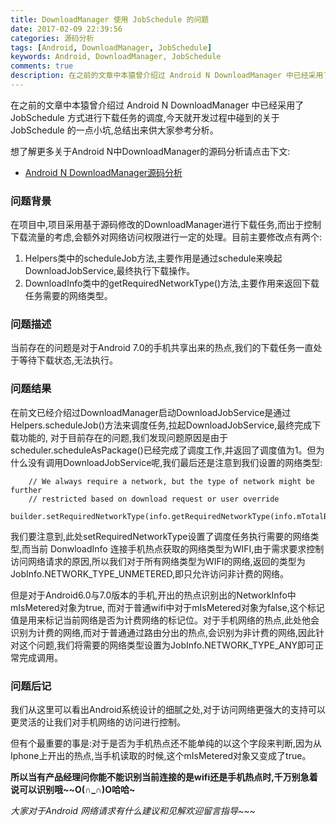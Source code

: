 ```yaml
---
title: DownloadManager 使用 JobSchedule 的问题
date: 2017-02-09 22:39:56
categories: 源码分析
tags: [Android, DownloadManager, JobSchedule]
keywords: Android, DownloadManager, JobSchedule
comments: true
description: 在之前的文章中本猿曾介绍过 Android N DownloadManager 中已经采用了 JobSchedule 方式进行下载任务的调度,今天就开发过程中碰到的关于 JobSchedule 的一点小坑,总结出来供大家参考分析。
---
```


在之前的文章中本猿曾介绍过 Android N DownloadManager 中已经采用了 JobSchedule 方式进行下载任务的调度,今天就开发过程中碰到的关于 JobSchedule 的一点小坑,总结出来供大家参考分析。

想了解更多关于Android N中DownloadManager的源码分析请点击下文:
- [Android N DownloadManager源码分析](http://wizardiy.com/2016/09/02/DownloadManager%20源码分析/)

### 问题背景
在项目中,项目采用基于源码修改的DownloadManager进行下载任务,而出于控制下载流量的考虑,会额外对网络访问权限进行一定的处理。目前主要修改点有两个:
1. Helpers类中的scheduleJob方法,主要作用是通过schedule来唤起DownloadJobService,最终执行下载操作。
2. DownloadInfo类中的getRequiredNetworkType()方法,主要作用来返回下载任务需要的网络类型。

### 问题描述
当前存在的问题是对于Android 7.0的手机共享出来的热点,我们的下载任务一直处于等待下载状态,无法执行。

### 问题结果
在前文已经介绍过DownloadManager启动DownloadJobService是通过Helpers.scheduleJob()方法来调度任务,拉起DownloadJobService,最终完成下载功能的,
对于目前存在的问题,我们发现问题原因是由于scheduler.scheduleAsPackage()已经完成了调度工作,并返回了调度值为1。但为什么没有调用DownloadJobService呢,我们最后还是注意到我们设置的网络类型:

        // We always require a network, but the type of network might be further
        // restricted based on download request or user override
        builder.setRequiredNetworkType(info.getRequiredNetworkType(info.mTotalBytes));

我们要注意到,此处setRequiredNetworkType设置了调度任务执行需要的网络类型,而当前 DonwloadInfo 连接手机热点获取的网络类型为WIFI,由于需求要求控制访问网络请求的原因,所以我们对于所有网络类型为WIFI的网络,返回的类型为JobInfo.NETWORK_TYPE_UNMETERED,即只允许访问非计费的网络。

但是对于Android6.0与7.0版本的手机,开出的热点识别出的NetworkInfo中mIsMetered对象为true, 而对于普通wifi中对于mIsMetered对象为false,这个标记值是用来标记当前网络是否为计费网络的标记位。对于手机网络的热点,此处他会识别为计费的网络,而对于普通通过路由分出的热点,会识别为非计费的网络,因此针对这个问题,我们将需要的网络类型设置为JobInfo.NETWORK_TYPE_ANY即可正常完成调用。

### 问题后记
我们从这里可以看出Android系统设计的细腻之处,对于访问网络更强大的支持可以更灵活的让我们对手机网络的访问进行控制。

但有个最重要的事是:对于是否为手机热点还不能单纯的以这个字段来判断,因为从Iphone上开出的热点,当手机读取的时候,这个mIsMetered对象又变成了true。

**所以当有产品经理问你能不能识别当前连接的是wifi还是手机热点时,千万别急着说可以识别哦~~O(∩_∩)O哈哈~**

*大家对于Android 网络请求有什么建议和见解欢迎留言指导~~~*

